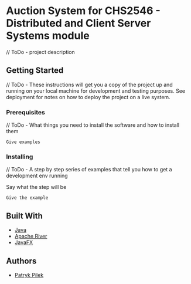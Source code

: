 # Auction System for CHS2546 - Distributed and Client Server Systems module

// ToDo - project description

## Getting Started

// ToDo - These instructions will get you a copy of the project up and running on your local machine for development and testing purposes. See deployment for notes on how to deploy the project on a live system.

### Prerequisites

// ToDo - What things you need to install the software and how to install them

```
Give examples
```

### Installing

// ToDo - A step by step series of examples that tell you how to get a development env running

Say what the step will be

```
Give the example
```

## Built With

* [Java](https://www.java.com/)
* [Apache River](https://river.apache.org) 
* [JavaFX](https://openjfx.io) 

## Authors

* [Patryk Pilek](https://patrykpilek.com)
